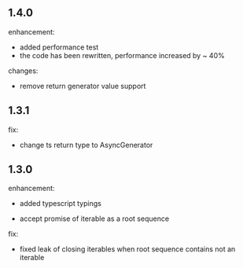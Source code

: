 ## 1.4.0

enhancement:

* added performance test
* the code has been rewritten, performance increased by ~ 40%

changes:

* remove return generator value support

## 1.3.1

fix:

* change ts return type to AsyncGenerator

## 1.3.0

enhancement:

* added typescript typings

* accept promise of iterable as a root sequence

fix:

* fixed leak of closing iterables when root sequence contains not an iterable
